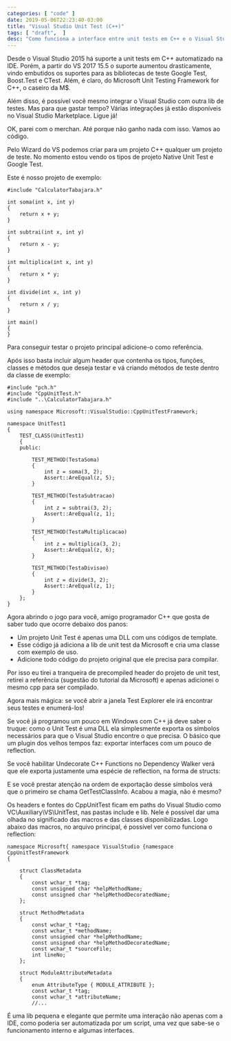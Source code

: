 ```yaml
---
categories: [ "code" ]
date: 2019-05-06T22:23:40-03:00
title: "Visual Studio Unit Test (C++)"
tags: [ "draft",  ]
desc: "Como funciona a interface entre unit tests em C++ e o Visual Studio?"
---
```

Desde o Visual Studio 2015 há suporte a unit tests em C++ automatizado na IDE. Porém, a partir do VS 2017 15.5 o suporte aumentou drasticamente, vindo embutidos os suportes para as bibliotecas de teste Google Test, Boost.Test e CTest. Além, é claro, do Microsoft Unit Testing Framework for C++, o caseiro da M$.

Além disso, é possível você mesmo integrar o Visual Studio com outra lib de testes. Mas para que gastar tempo? Várias integrações já estão disponíveis no Visual Studio Marketplace. Ligue já!

OK, parei com o merchan. Até porque não ganho nada com isso. Vamos ao código.

Pelo Wizard do VS podemos criar para um projeto C++ qualquer um projeto de teste. No momento estou vendo os tipos de projeto Native Unit Test e Google Test.

Este é nosso projeto de exemplo:

    #include "CalculatorTabajara.h"
    
    int soma(int x, int y)
    {
    	return x + y;
    }
    
    int subtrai(int x, int y)
    {
    	return x - y;
    }
    
    int multiplica(int x, int y)
    {
    	return x * y;
    }
    
    int divide(int x, int y)
    {
    	return x / y;
    }
    
    int main()
    {
    }

Para conseguir testar o projeto principal adicione-o como referência.

Após isso basta incluir algum header que contenha os tipos, funções, classes e métodos que deseja testar e vá criando métodos de teste dentro da classe de exemplo:

    #include "pch.h"
    #include "CppUnitTest.h"
    #include "..\CalculatorTabajara.h"
    
    using namespace Microsoft::VisualStudio::CppUnitTestFramework;
    
    namespace UnitTest1
    {
    	TEST_CLASS(UnitTest1)
    	{
    	public:
    		
    		TEST_METHOD(TestaSoma)
    		{
    			int z = soma(3, 2);
    			Assert::AreEqual(z, 5);
    		}
    
    		TEST_METHOD(TestaSubtracao)
    		{
    			int z = subtrai(3, 2);
    			Assert::AreEqual(z, 1);
    		}
    
    		TEST_METHOD(TestaMultiplicacao)
    		{
    			int z = multiplica(3, 2);
    			Assert::AreEqual(z, 6);
    		}
    
    		TEST_METHOD(TestaDivisao)
    		{
    			int z = divide(3, 2);
    			Assert::AreEqual(z, 1);
    		}
    	};
    }

Agora abrindo o jogo para você, amigo programador C++ que gosta de saber tudo que ocorre debaixo dos panos:

 - Um projeto Unit Test é apenas uma DLL com uns códigos de template.
 - Esse código já adiciona a lib de unit test da Microsoft e cria uma classe com exemplo de uso.
 - Adicione todo código do projeto original que ele precisa para compilar.

Por isso eu tirei a tranqueira de precompiled header do projeto de unit test, retirei a referência (sugestão do tutorial da Microsoft) e apenas adicionei o mesmo cpp para ser compilado.

Agora mais mágica: se você abrir a janela Test Explorer ele irá encontrar seus testes e enumerá-los!

Se você já programou um pouco em Windows com C++ já deve saber o truque: como o Unit Test é uma DLL ela simplesmente exporta os símbolos necessários para que o Visual Studio encontre o que precisa. O básico que um plugin dos velhos tempos faz: exportar interfaces com um pouco de reflection.

Se você habilitar Undecorate C++ Functions no Dependency Walker verá que ele exporta justamente uma espécie de reflection, na forma de structs:

E se você prestar atenção na ordem de exportação desse símbolos verá que o primeiro se chama GetTestClassInfo. Acabou a magia, não é mesmo?

Os headers e fontes do CppUnitTest ficam em paths do Visual Studio como VC\Auxiliary\VS\UnitTest, nas pastas include e lib. Nele é possível dar uma olhada no significado das macros e das classes disponibilizadas. Logo abaixo das macros, no arquivo principal, é possível ver como funciona o reflection:

    namespace Microsoft{ namespace VisualStudio {namespace CppUnitTestFramework
    {
    
    	struct ClassMetadata
    	{
    		const wchar_t *tag;
    		const unsigned char *helpMethodName;
    		const unsigned char *helpMethodDecoratedName;
    	};
    
    	struct MethodMetadata
    	{
    		const wchar_t *tag;
    		const wchar_t *methodName;
    		const unsigned char *helpMethodName;
    		const unsigned char *helpMethodDecoratedName;
    		const wchar_t *sourceFile;
    		int lineNo;
    	};
    
    	struct ModuleAttributeMetadata
    	{
    		enum AttributeType { MODULE_ATTRIBUTE };
    		const wchar_t *tag;
    		const wchar_t *attributeName;
            //...

É uma lib pequena e elegante que permite uma interação não apenas com a IDE, como poderia ser automatizada por um script, uma vez que sabe-se o funcionamento interno e algumas interfaces.

